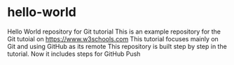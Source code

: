 # hello-world
Hello World repository for Git tutorial
This is an example repository for the Git tutoial on https://www.w3schools.com
This tutorial focuses mainly on Git and using GitHub as its remote
This repository is built step by step in the tutorial.
Now it includes steps for GitHub
Push
